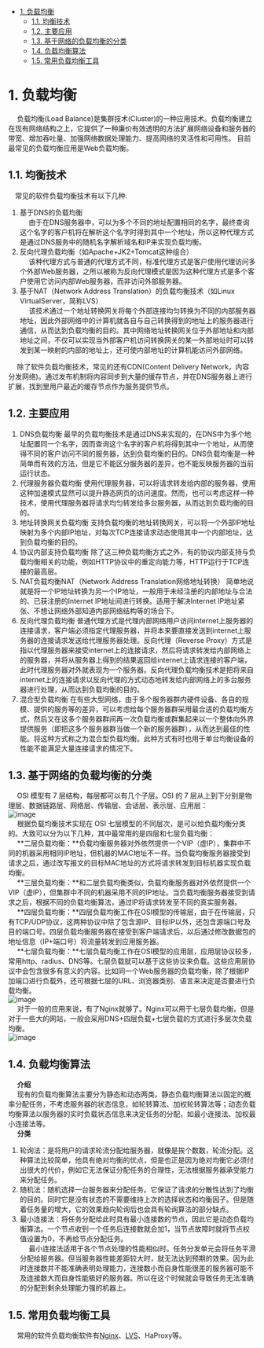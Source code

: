 
<!-- TOC -->

- [1. 负载均衡](#1-负载均衡)
    - [1.1. 均衡技术](#11-均衡技术)
    - [1.2. 主要应用](#12-主要应用)
    - [1.3. 基于网络的负载均衡的分类](#13-基于网络的负载均衡的分类)
    - [1.4. 负载均衡算法](#14-负载均衡算法)
    - [1.5. 常用负载均衡工具](#15-常用负载均衡工具)

<!-- /TOC -->

<!-- 
全网最详尽的负载均衡原理图解 
https://mp.weixin.qq.com/s/JUM2W6qtNuZuSGbpAmFXnQ
-->

# 1. 负载均衡
<!-- 

亿级Web系统负载均衡几种实现方式 
https://mp.weixin.qq.com/s/cD4_yc9Lp5q76xzeys6N_g
-->
&emsp; 负载均衡(Load Balance)是集群技术(Cluster)的一种应用技术。负载均衡建立在现有网络结构之上，它提供了一种廉价有效透明的方法扩展网络设备和服务器的带宽、增加吞吐量、加强网络数据处理能力、提高网络的灵活性和可用性。 目前最常见的负载均衡应用是Web负载均衡。  

## 1.1. 均衡技术   
&emsp;常见的软件负载均衡技术有以下几种:  
1. 基于DNS的负载均衡  
&emsp; 由于在DNS服务器中，可以为多个不同的地址配置相同的名字，最终查询这个名字的客户机将在解析这个名字时得到其中一个地址，所以这种代理方式是通过DNS服务中的随机名字解析域名和IP来实现负载均衡。  
2. 反向代理负载均衡（如Apache+JK2+Tomcat这种组合）  
&emsp; 该种代理方式与普通的代理方式不同，标准代理方式是客户使用代理访问多个外部Web服务器，之所以被称为反向代理模式是因为这种代理方式是多个客户使用它访问内部Web服务器，而非访问外部服务器。  
3. 基于NAT（Network Address Translation）的负载均衡技术（如Linux VirtualServer，简称LVS）  
&emsp; 该技术通过一个地址转换网关将每个外部连接均匀转换为不同的内部服务器地址，因此外部网络中的计算机就各自与自己转换得到的地址上的服务器进行通信，从而达到负载均衡的目的。其中网络地址转换网关位于外部地址和内部地址之间，不仅可以实现当外部客户机访问转换网关的某一外部地址时可以转发到某一映射的内部的地址上，还可使内部地址的计算机能访问外部网络。  

&emsp; 除了软件负载均衡技术，常见的还有CDN(Content Delivery Network，内容分发网络)。通过发布机制将内容同步到大量的缓存节点，并在DNS服务器上进行扩展，找到里用户最近的缓存节点作为服务提供节点。  

## 1.2. 主要应用
1. DNS负载均衡    最早的负载均衡技术是通过DNS来实现的，在DNS中为多个地址配置同一个名字，因而查询这个名字的客户机将得到其中一个地址，从而使得不同的客户访问不同的服务器，达到负载均衡的目的。DNS负载均衡是一种简单而有效的方法，但是它不能区分服务器的差异，也不能反映服务器的当前运行状态。  
2. 代理服务器负载均衡  使用代理服务器，可以将请求转发给内部的服务器，使用这种加速模式显然可以提升静态网页的访问速度。然而，也可以考虑这样一种技术，使用代理服务器将请求均匀转发给多台服务器，从而达到负载均衡的目的。  
3. 地址转换网关负载均衡    支持负载均衡的地址转换网关，可以将一个外部IP地址映射为多个内部IP地址，对每次TCP连接请求动态使用其中一个内部地址，达到负载均衡的目的。  
4. 协议内部支持负载均衡    除了这三种负载均衡方式之外，有的协议内部支持与负载均衡相关的功能，例如HTTP协议中的重定向能力等，HTTP运行于TCP连接的最高层。  
5. NAT负载均衡NAT（Network Address Translation网络地址转换）   简单地说就是将一个IP地址转换为另一个IP地址，一般用于未经注册的内部地址与合法的、已获注册的Internet IP地址间进行转换。适用于解决Internet IP地址紧张、不想让网络外部知道内部网络结构等的场合下。  
6. 反向代理负载均衡    普通代理方式是代理内部网络用户访问internet上服务器的连接请求，客户端必须指定代理服务器，并将本来要直接发送到internet上服务器的连接请求发送给代理服务器处理。反向代理（Reverse Proxy）方式是指以代理服务器来接受internet上的连接请求，然后将请求转发给内部网络上的服务器，并将从服务器上得到的结果返回给internet上请求连接的客户端，此时代理服务器对外就表现为一个服务器。反向代理负载均衡技术是把将来自internet上的连接请求以反向代理的方式动态地转发给内部网络上的多台服务器进行处理，从而达到负载均衡的目的。  
7. 混合型负载均衡    在有些大型网络，由于多个服务器群内硬件设备、各自的规模、提供的服务等的差异，可以考虑给每个服务器群采用最合适的负载均衡方式，然后又在这多个服务器群间再一次负载均衡或群集起来以一个整体向外界提供服务（即把这多个服务器群当做一个新的服务器群），从而达到最佳的性能。将这种方式称之为混合型负载均衡。此种方式有时也用于单台均衡设备的性能不能满足大量连接请求的情况下。  

## 1.3. 基于网络的负载均衡的分类  
&emsp; OSI 模型有 7 层结构，每层都可以有几个子层。OSI 的 7 层从上到下分别是物理层、数据链路层、网络层、传输层、会话层、表示层、应用层：  
![image](https://gitee.com/wt1814/pic-host/raw/master/images/system/loadBalance/load-1.png)  
&emsp; 根据负载均衡技术实现在 OSI 七层模型的不同层次，是可以给负载均衡分类的。大致可以分为以下几种，其中最常用的是四层和七层负载均衡：  
&emsp; **二层负载均衡：**负载均衡服务器对外依然提供一个VIP（虚IP），集群中不同的机器采用相同IP地址，但机器的MAC地址不一样。当负载均衡服务器接受到请求之后，通过改写报文的目标MAC地址的方式将请求转发到目标机器实现负载均衡。  
&emsp; **三层负载均衡：**和二层负载均衡类似，负载均衡服务器对外依然提供一个VIP（虚IP），但集群中不同的机器采用不同的IP地址。当负载均衡服务器接受到请求之后，根据不同的负载均衡算法，通过IP将请求转发至不同的真实服务器。  
&emsp; **四层负载均衡：**四层负载均衡工作在OSI模型的传输层，由于在传输层，只有TCP/UDP协议，这两种协议中除了包含源IP、目标IP以外，还包含源端口号及目的端口号。四层负载均衡服务器在接受到客户端请求后，以后通过修改数据包的地址信息（IP+端口号）将流量转发到应用服务器。  
&emsp; **七层负载均衡：**七层负载均衡工作在OSI模型的应用层，应用层协议较多，常用http、radius、DNS等。七层负载就可以基于这些协议来负载。这些应用层协议中会包含很多有意义的内容。比如同一个Web服务器的负载均衡，除了根据IP加端口进行负载外，还可根据七层的URL、浏览器类别、语言来决定是否要进行负载均衡。  
![image](https://gitee.com/wt1814/pic-host/raw/master/images/system/loadBalance/load-2.png)  
&emsp; 对于一般的应用来说，有了Nginx就够了。Nginx可以用于七层负载均衡。但是对于一些大的网站，一般会采用DNS+四层负载+七层负载的方式进行多层次负载均衡。  
![image](https://gitee.com/wt1814/pic-host/raw/master/images/system/loadBalance/load-3.png)  

<!-- 
七层负载均衡

七层负载均衡工作在 OSI 模型的应用层，应用层协议较多，常用 http、dns、ftp 等。七层负载就可以基于这些协议来负载。这些应用层协议中会包含很多有意义的内容。比如同一个 Web 服务器的负载均衡，除了根据 IP 加 port 进行负载外，还可根据 URL 来决定是否要进行负载均衡。
四层负载均衡

四层负载均衡工作在 OSI 模型的传输层，由于在传输层，只有 TCP/UDP 协议，这两种协议中除了包含源 IP、目标 IP 以外，还包含源端口及目的端口。四层负载均衡服务器在接受到客户端请求后，以后通过修改数据包的地址信息（IP+端口号）将流量转发到应用服务器。
-->

## 1.4. 负载均衡算法  
&emsp; **介绍**  
&emsp; 现有的负载均衡算法主要分为静态和动态两类。静态负载均衡算法以固定的概率分配任务，不考虑服务器的状态信息，如轮转算法、加权轮转算法等；动态负载均衡算法以服务器的实时负载状态信息来决定任务的分配，如最小连接法、加权最小连接法等。  
&emsp; **分类**
1. 轮询法：是将用户的请求轮流分配给服务器，就像是挨个数数，轮流分配。这种算法比较简单，他具有绝对均衡的优点，但是也正是因为绝对均衡它必须付出很大的代价，例如它无法保证分配任务的合理性，无法根据服务器承受能力来分配任务。  
2. 随机法：随机选择一台服务器来分配任务。它保证了请求的分散性达到了均衡的目的。同时它是没有状态的不需要维持上次的选择状态和均衡因子。但是随着任务量的增大，它的效果趋向轮询后也会具有轮询算法的部分缺点。  
3. 最小连接法：将任务分配给此时具有最小连接数的节点，因此它是动态负载均衡算法。一个节点收到一个任务后连接数就会加1，当节点故障时就将节点权值设置为0，不再给节点分配任务。  
&emsp; 最小连接法适用于各个节点处理的性能相似时。任务分发单元会将任务平滑分配给服务器。但当服务器性能差距较大时，就无法达到预期的效果。因为此时连接数并不能准确表明处理能力，连接数小而自身性能很差的服务器可能不及连接数大而自身性能极好的服务器。所以在这个时候就会导致任务无法准确的分配到剩余处理能力强的机器上。  

## 1.5. 常用负载均衡工具
&emsp; 常用的软件负载均衡软件有[Nginx](/docs/system/loadBalance/Nginx/nginx.md)、[LVS](/docs/system/loadBalance/LVS.md)、HaProxy等。  
